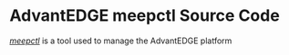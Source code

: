 # AdvantEDGE meepctl Source Code
[_meepctl_](../../docs/meepctl/meepctl.md) is a tool used to manage the AdvantEDGE platform
